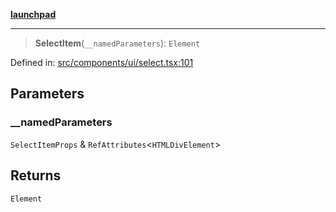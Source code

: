 [**launchpad**](index.md)

***

> **SelectItem**(`__namedParameters`): `Element`

Defined in: [src/components/ui/select.tsx:101](https://github.com/victorbratov/launchpad/blob/2fb5c03d3b8a4ead86d4ea12df9db7edc90ac88e/src/components/ui/select.tsx#L101)

## Parameters

### \_\_namedParameters

`SelectItemProps` & `RefAttributes`\<`HTMLDivElement`\>

## Returns

`Element`
